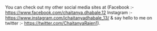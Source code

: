You can check out my other social media sites at (Facebook :- https://www.facebook.com/chaitanya.dhabale.12 Instagram :- https://www.instagram.com/ichaitanyadhabale_13/ & say hello to me on twitter :- https://twitter.com/ChaitanyaRajen1).
